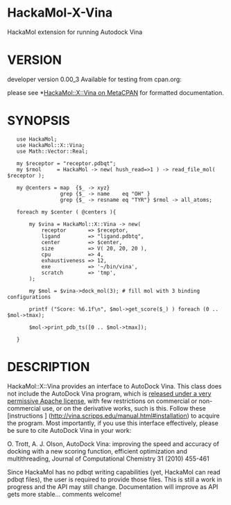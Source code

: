 HackaMol-X-Vina
===============
HackaMol extension for running Autodock Vina  

VERSION
========
developer version 0.00_3 
Available for testing from cpan.org:

please see *[HackaMol::X::Vina on MetaCPAN](https://metacpan.org/release/DEMIAN/HackaMol-X-Vina-0.00_3) for formatted documentation.

SYNOPSIS
============
       use HackaMol;
       use HackaMol::X::Vina;
       use Math::Vector::Real;
       
       my $receptor = "receptor.pdbqt";
       my $rmol     = HackaMol -> new( hush_read=>1 ) -> read_file_mol( $receptor ); 
     
       my @centers = map  {$_ -> xyz}
                     grep {$_ -> name    eq "OH" }
                     grep {$_ -> resname eq "TYR"} $rmol -> all_atoms;
     
       foreach my $center ( @centers ){
     
           my $vina = HackaMol::X::Vina -> new(
               receptor       => $receptor,
               ligand         => "ligand.pdbtq",
               center         => $center,
               size           => V( 20, 20, 20 ),
               cpu            => 4,
               exhaustiveness => 12,
               exe            => '~/bin/vina',
               scratch        => 'tmp',
           );
    
           my $mol = $vina->dock_mol(3); # fill mol with 3 binding configurations 

           printf ("Score: %6.1f\n", $mol->get_score($_) ) foreach (0 .. $mol->tmax);          

           $mol->print_pdb_ts([0 .. $mol->tmax]); 

       }

DESCRIPTION
============
HackaMol::X::Vina provides an interface to AutoDock Vina. This class does not include the AutoDock Vina program, which is 
[released under a very permissive Apache license](http://vina.scripps.edu/manual.html#license), with few restrictions on 
commercial or non-commercial use, or on the derivative works, such is this. Follow these 
[instructions ] (http://vina.scripps.edu/manual.html#installation) to acquire the program. Most importantly, if you use this 
interface effectively, please be sure to cite AutoDock Vina in your work:

O. Trott, A. J. Olson, AutoDock Vina: improving the speed and accuracy of docking with a new scoring function, efficient optimization and multithreading, Journal of Computational Chemistry 31 (2010) 455-461 

Since HackaMol has no pdbqt writing capabilities (yet, HackaMol can read pdbqt files), the user is required to provide 
those  files. This is still a work in progress and the API may still change. Documentation will improve as API 
gets more stable... comments welcome! 

